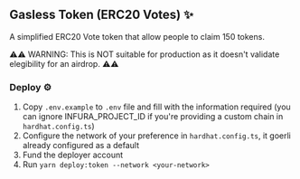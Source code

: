 ## Gasless Token (ERC20 Votes) ✨

A simplified ERC20 Vote token that allow people to claim 150 tokens.

⚠️⚠️ WARNING: This is NOT suitable for production as it doesn't validate elegibility for an airdrop. ⚠️⚠️

### Deploy ⚙️

1. Copy `.env.example` to `.env` file and fill with the information required (you can ignore INFURA_PROJECT_ID if you're providing a custom chain in `hardhat.config.ts`)
2. Configure the network of your preference in `hardhat.config.ts`, it goerli already configured as a default
3. Fund the deployer account
4. Run `yarn deploy:token --network <your-network>`

